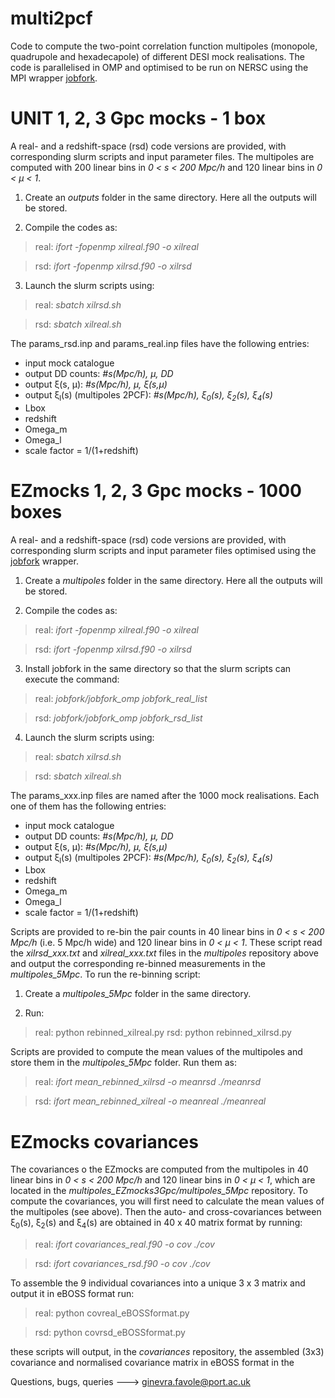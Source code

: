 # multi2pcf
Code to compute the two-point correlation function multipoles (monopole, quadrupole and hexadecapole) of different DESI mock realisations. 
The code is parallelised in OMP and optimised to be run on NERSC using the MPI wrapper [jobfork](https://github.com/cheng-zhao/jobfork). 

# UNIT 1, 2, 3 Gpc mocks - 1 box
A real- and a redshift-space (rsd) code versions are provided, with corresponding slurm scripts and input parameter files. The multipoles are computed with 200 linear bins in *0 < s < 200 Mpc/h* and 120 linear bins in *0 < μ < 1*. 

1) Create an *outputs* folder in the same directory. Here all the outputs will be stored.

2) Compile the codes as:

>real: *ifort -fopenmp xilreal.f90 -o xilreal*

>rsd: *ifort -fopenmp xilrsd.f90 -o xilrsd*

3) Launch the slurm scripts using:

>real: *sbatch xilrsd.sh*

>rsd: *sbatch xilreal.sh*

The params_rsd.inp and params_real.inp files have the following entries:
- input mock catalogue
- output DD counts: *#s(Mpc/h), μ, DD*
- output ξ(s, μ): *#s(Mpc/h), μ, ξ(s,μ)*
- output ξ<sub>l</sub>(s) (multipoles 2PCF): *#s(Mpc/h), ξ<sub>0</sub>(s), ξ<sub>2</sub>(s), ξ<sub>4</sub>(s)*
- Lbox
- redshift
- Omega_m
- Omega_l
- scale factor = 1/(1+redshift)


# EZmocks 1, 2, 3 Gpc mocks - 1000 boxes 
A real- and a redshift-space (rsd) code versions are provided, with corresponding slurm scripts and input parameter files optimised using the  [jobfork](https://github.com/cheng-zhao/jobfork) wrapper.

1) Create a *multipoles* folder in the same directory. Here all the outputs will be stored.

2) Compile the codes as:

>real: *ifort -fopenmp xilreal.f90 -o xilreal*

>rsd: *ifort -fopenmp xilrsd.f90 -o xilrsd*

3) Install jobfork in the same directory so that the slurm scripts can execute the command:

>real: *jobfork/jobfork_omp jobfork_real_list*

>rsd: *jobfork/jobfork_omp jobfork_rsd_list*


4) Launch the slurm scripts using:

>real: *sbatch xilrsd.sh*

>rsd: *sbatch xilreal.sh*


The params_xxx.inp files are named after the 1000 mock realisations. Each one of them has the following entries:
- input mock catalogue
- output DD counts: *#s(Mpc/h), μ, DD*
- output ξ(s, μ): *#s(Mpc/h), μ, ξ(s,μ)*
- output ξ<sub>l</sub>(s) (multipoles 2PCF): *#s(Mpc/h), ξ<sub>0</sub>(s), ξ<sub>2</sub>(s), ξ<sub>4</sub>(s)*
- Lbox
- redshift
- Omega_m
- Omega_l
- scale factor = 1/(1+redshift)

Scripts are provided to re-bin the pair counts in 40 linear bins in *0 < s < 200 Mpc/h* (i.e. 5 Mpc/h wide) and 120 linear bins in *0 < μ < 1*. These script read the *xilrsd_xxx.txt* and *xilreal_xxx.txt* files in the *multipoles* repository above and output the corresponding re-binned measurements in the *multipoles_5Mpc*. To run the re-binning script:

1) Create a *multipoles_5Mpc* folder in the same directory.

2) Run:

> real: python rebinned_xilreal.py
> rsd: python rebinned_xilrsd.py

Scripts are provided to compute the mean values of the multipoles and store them in the *multipoles_5Mpc* folder. Run them as:

>real: *ifort mean_rebinned_xilrsd -o meanrsd*
>        *./meanrsd*

>rsd: *ifort mean_rebinned_xilreal -o meanreal*
>       *./meanreal*

# EZmocks covariances 
The covariances o the EZmocks are computed from the multipoles in 40 linear bins in *0 < s < 200 Mpc/h* and 120 linear bins in *0 < μ < 1*, which are located in the *multipoles_EZmocks3Gpc/multipoles_5Mpc* repository. To compute the covariances, you will first need to calculate the mean values of the multipoles (see above). Then the auto- and cross-covariances between ξ<sub>0</sub>(s), ξ<sub>2</sub>(s) and ξ<sub>4</sub>(s) are obtained in 40 x 40 matrix format by running:


>real: *ifort covariances_real.f90 -o cov*
>        *./cov*

>rsd: *ifort covariances_rsd.f90 -o cov*
>       *./cov*


To assemble the 9 individual  covariances into a unique 3 x 3 matrix and output it in eBOSS format run:

> real: python covreal_eBOSSformat.py

> rsd: python covrsd_eBOSSformat.py

these scripts will output, in the *covariances* repository, the assembled (3x3) covariance and normalised covariance matrix in eBOSS format in the 

Questions, bugs, queries ---> ginevra.favole@port.ac.uk
